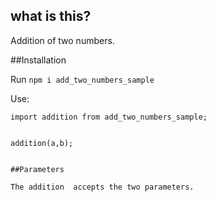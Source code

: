 ## what is this?
Addition of two numbers.

##Installation

Run `npm i add_two_numbers_sample`

Use:

```
import addition from add_two_numbers_sample;


addition(a,b);


##Parameters

The addition  accepts the two parameters.
